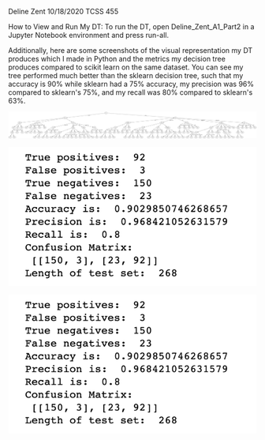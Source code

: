 Deline Zent
10/18/2020
TCSS 455

How to View and Run My DT:
To run the DT, open Deline_Zent_A1_Part2 in a Jupyter Notebook environment and press run-all. 

Additionally, here are some screenshots of the visual representation my DT produces which I made in Python and the metrics my decision tree produces compared to scikit learn on the same dataset. You can see my tree performed much better than the sklearn decision tree, such that my accuracy is 90% while sklearn had a 75% accuracy, my precision was 96% compared to sklearn's 75%,  and my recall was 80% compared to sklearn's 63%. 

![The Graphic Decision Tree Produced by My Python Code](example_images/DT_visual.png?raw=true "Title")

![The Performance Metrics of My DT](example_images/my_DT_metrics.png?raw=true "Title")

![The Performance Metrics of an sklearn Decision Tree on the Same DataSet](example_images/my_DT_metrics.png?raw=true "Title")
